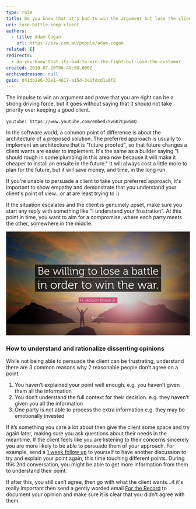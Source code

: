 ```yaml
---
type: rule
title: Do you know that it's bad to win the argument but lose the client?
uri: lose-battle-keep-client
authors:
  - title: Adam Cogan
    url: https://ssw.com.au/people/adam-cogan
related: []
redirects:
  - do-you-know-that-its-bad-to-win-the-fight-but-lose-the-customer
created: 2010-07-16T06:49:58.000Z
archivedreason: null
guid: d41db2e6-32e1-4617-a15d-3e1fdcd1a0f2
---
```

The impulse to win an argument and prove that you are right can be a strong driving force, but it goes without saying that it should not take priority over keeping a good client.

`youtube: https://www.youtube.com/embed/SvGK7Cpw5mQ`

<!--endintro-->

In the software world, a common point of difference is about the architecture of a proposed solution. The preferred approach is usually to implement an architecture that is "future proofed", so that future changes a client wants are easier to implement. It's the same as a builder saying "I should rough in some plumbing in this area now because it will make it cheaper to install an ensuite in the future." It will always cost a little more to plan for the future, but it will save money, and time, in the long run.

If you're unable to persuade a client to take your preferred approach, it's important to show empathy and demonstrate that you understand your client's point of view...or at are least trying to :)

If the situation escalates and the client is genuinely upset, make sure you start any reply with something like "I understand your frustration". At this point in time, you want to aim for a compromise, where each party meets the other, somewhere in the middle.

![Figure: Don't be righteous](lose-a-battle.jpg)

### How to understand and rationalize dissenting opinions

While not being able to persuade the client can be frustrating, understand there are 3 common reasons why 2 reasonable people don’t agree on a point:

1. You haven’t explained your point well enough. e.g. you haven’t given them all the information
2. You don’t understand the full context for their decision. e.g. they haven’t given you all the information
3. One party is not able to process the extra information e.g. they may be emotionally invested

If it’s something you care a lot about then give the client some space and try again later, making sure you ask questions about their needs in the meantime. If the client feels like you are listening to their concerns sincerely you are more likely to be able to persuade them of your approach. For example, send a [1 week follow up](/do-you-follow-up-emails-effectively) to yourself to have another discussion to try and explain your point again, this time touching different points. During this 2nd conversation, you might be able to get more information from them to understand their point. 

If after this, you still can’t agree, then go with what the client wants...if it's really important then send a gently worded email [For the Record](/send-a-for-the-record-email-when-you-disagree) to document your opinion and make sure it is clear that you didn't agree with them.